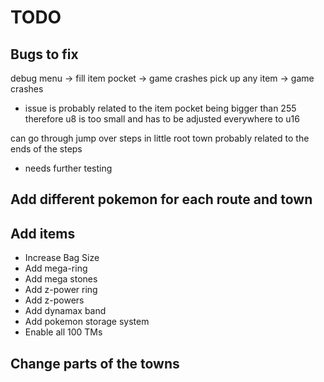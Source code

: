 # TODO

## Bugs to fix
debug menu -> fill item pocket -> game crashes
pick up any item -> game crashes 
- issue is probably related to the item pocket being bigger than 255 therefore u8 is too small and has to be adjusted everywhere to u16

can go through jump over steps in little root town probably related to the ends of the steps
- needs further testing

## Add different pokemon for each route and town

## Add items
- Increase Bag Size
- Add mega-ring
- Add mega stones
- Add z-power ring
- Add z-powers
- Add dynamax band
- Add pokemon storage system
- Enable all 100 TMs

## Change parts of the towns